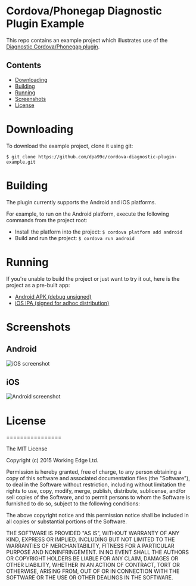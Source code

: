 Cordova/Phonegap Diagnostic Plugin Example
==========================================

This repo contains an example project which illustrates use of the [Diagnostic Cordova/Phonegap plugin](https://github.com/dpa99c/cordova-diagnostic-plugin).


## Contents
* [Downloading](#downloading)
* [Building](#building)
* [Running](#running)
* [Screenshots](#screenshots)
* [License](#license)
 
# Downloading

To download the example project, clone it using git:

    $ git clone https://github.com/dpa99c/cordova-diagnostic-plugin-example.git

# Building

The plugin currently supports the Android and iOS platforms.

For example, to run on the Android platform, execute the following commands from the project root:

- Install the platform into the project: `$ cordova platform add android`
- Build and run the project: `$ cordova run android`

# Running
If you're unable to build the project or just want to try it out, here is the project as a pre-built app:

- [Android APK (debug unsigned)](build/cordova-diagnostic-plugin-example.apk)
- [iOS IPA (signed for adhoc distribution)](build/cordova-diagnostic-plugin-example.ipa)

# Screenshots

## Android

![iOS screenshot](https://github.com/dpa99c/cordova-diagnostic-plugin-example/tree/master/screenshots/ios.png)

## iOS

![Android screenshot](https://github.com/dpa99c/cordova-diagnostic-plugin-example/tree/master/screenshots/android.png)

# License
================

The MIT License

Copyright (c) 2015 Working Edge Ltd.

Permission is hereby granted, free of charge, to any person obtaining a copy
of this software and associated documentation files (the "Software"), to deal
in the Software without restriction, including without limitation the rights
to use, copy, modify, merge, publish, distribute, sublicense, and/or sell
copies of the Software, and to permit persons to whom the Software is
furnished to do so, subject to the following conditions:

The above copyright notice and this permission notice shall be included in
all copies or substantial portions of the Software.

THE SOFTWARE IS PROVIDED "AS IS", WITHOUT WARRANTY OF ANY KIND, EXPRESS OR
IMPLIED, INCLUDING BUT NOT LIMITED TO THE WARRANTIES OF MERCHANTABILITY,
FITNESS FOR A PARTICULAR PURPOSE AND NONINFRINGEMENT. IN NO EVENT SHALL THE
AUTHORS OR COPYRIGHT HOLDERS BE LIABLE FOR ANY CLAIM, DAMAGES OR OTHER
LIABILITY, WHETHER IN AN ACTION OF CONTRACT, TORT OR OTHERWISE, ARISING FROM,
OUT OF OR IN CONNECTION WITH THE SOFTWARE OR THE USE OR OTHER DEALINGS IN
THE SOFTWARE.
